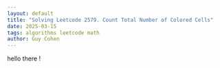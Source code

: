 ```yaml
---
layout: default
title: "Solving Leetcode 2579. Count Total Number of Colored Cells"
date: 2025-03-15
tags: algorithms leetcode math
author: Guy Cohen
---
```


hello there !